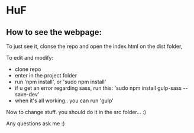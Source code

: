 # HuF

## How to see the webpage:

To just see it, clonse the repo and open the index.html on the dist folder,

To edit and modify:

- clone repo
- enter in the project folder
- run 'npm install', or 'sudo npm install'
- if u get an error regarding sass, run this: 'sudo npm install gulp-sass --save-dev'
- when it's all working.. you can run 'gulp'

Now to change stuff. you should do it in the src folder... :)

Any questions ask me :)

